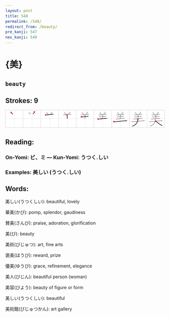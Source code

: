 ```yaml
---
layout: post
title: 548
permalink: /548/
redirect_from: /beauty/
pre_kanji: 547
nex_kanji: 549
---
```


# {美}

## `beauty`

## Strokes: 9

<div class="stroke"><img src="../images/E7BE8E.png" /></div>

## Reading:

### On-Yomi: ビ、ミ &mdash; Kun-Yomi: うつく.しい

### Examples: 美しい (うつく.しい)

## Words:

美しい(うつくしい): beautiful, lovely

華美(かび): pomp, splendor, gaudiness

賛美(さんび): praise, adoration, glorification

美(び): beauty

美術(びじゅつ): art, fine arts

褒美(ほうび): reward, prize

優美(ゆうび): grace, refinement, elegance

美人(びじん): beautiful person (woman)

美容(びよう): beauty of figure or form

美しい(うつくしい): beautiful

美術館(びじゅつかん): art gallery
